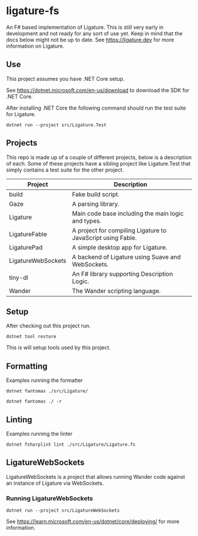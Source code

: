 # ligature-fs

An F# based implementation of Ligature.
This is still very early in development and not ready for any sort of use yet.
Keep in mind that the docs below might not be up to date.
See https://ligature.dev for more information on Ligature.

## Use

This project assumes you have .NET Core setup.

See https://dotnet.microsoft.com/en-us/download to download the SDK for .NET Core.

After installing .NET Core the following command should run the test suite for Ligature.

```
dotnet run --project src/Ligature.Test
```

## Projects

This repo is made up of a couple of different projects, below is a description of each.
Some of these projects have a sibling project like Ligature.Test that simply contains a
test suite for the other project.

| Project            | Description                                                        |
| ------------------ | ------------------------------------------------------------------ |
| build              | Fake build script.                                                 |
| Gaze               | A parsing library.                                                 |
| Ligature           | Main code base including the main logic and types.                 |
| LigatureFable      | A project for compiling Ligature to JavaScript using Fable.        |
| LigaturePad        | A simple desktop app for Ligature.                                 |
| LigatureWebSockets | A backend of Ligature using Suave and WebSockets.                  |
| tiny-dl            | An F# library supporting Description Logic.                        |
| Wander             | The Wander scripting language.                                     |

## Setup

After checking out this project run.

`dotnet tool restore`

This is will setup tools used by this project.

## Formatting

Examples running the formatter

`dotnet fantomas ./src/Ligature/`

`dotnet fantomas ./ -r`

## Linting

Examples running the linter

`dotnet fsharplint lint ./src/Ligature/Ligature.fs`

## LigatureWebSockets

LigatureWebSockets is a project that allows running Wander code against an instance of Ligature via WebSockets.

### Running LigatureWebSockets

`dotnet run --project src/LigatureWebSockets`

See https://learn.microsoft.com/en-us/dotnet/core/deploying/ for more information.
